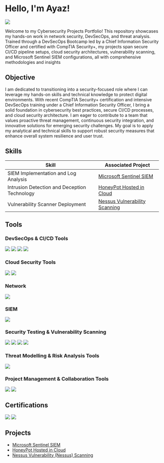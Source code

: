 # Hello, I'm Ayaz!
<a href="https://www.linkedin.com/in/ayazsuleman"><img src="https://img.shields.io/badge/-LinkedIn-0072b1?&style=for-the-badge&logo=linkedin&logoColor=white" /></a>

Welcome to my Cybersecurity Projects Portfolio!
This repository showcases my hands-on work in network security, DevSecOps, and threat analysis. Trained through a DevSecOps Bootcamp led by a Chief Information Security Officer and certified with CompTIA Security+, my projects span secure CI/CD pipeline setups, cloud security architectures, vulnerability scanning, and Microsoft Sentinel SIEM configurations, all with comprehensive methodologies and insights

## Objective
I am dedicated to transitioning into a security-focused role where I can leverage my hands-on skills and technical knowledge to protect digital environments. With recent CompTIA Security+ certification and intensive DevSecOps training under a Chief Information Security Officer, I bring a solid foundation in cybersecurity best practices, secure CI/CD processes, and cloud security architecture. I am eager to contribute to a team that values proactive threat management, continuous security integration, and innovative solutions for emerging security challenges. My goal is to apply my analytical and technical skills to support robust security measures that enhance overall system resilience and user trust.

## Skills

| Skill                                         | Associated Project         |
|-----------------------------------------------|----------------------------|
| SIEM Implementation and Log Analysis         | <a href="https://github.com/cybersecayaz/Microsoft-Sentinel-SIEM">Microsoft Sentinel SIEM</a>  |
| Intrusion Detection and Deception Technology | <a href="https://github.com/cybersecayaz/Honeypot-Hosted-in-Azure">HoneyPot Hosted in Cloud</a>|
| Vulnerability Scanner Deployment    | <a href="https://github.com/cybersecayaz/Nessus-Vulnerability-Scanning/tree/main">Nessus Vulnerability Scanning</a>|




## Tools
### DevSecOps & CI/CD Tools
<div> 
  <img src="https://img.shields.io/badge/-GitHub_Actions-2088FF?&style=for-the-badge&logo=GitHub&logoColor=white" /> <img src="https://img.shields.io/badge/-Terraform-7B42BC?&style=for-the-badge&logo=Terraform&logoColor=white" /> <img src="https://img.shields.io/badge/-Docker-2496ED?&style=for-the-badge&logo=Docker&logoColor=white" /> <img src="https://img.shields.io/badge/-Visual_Studio_Code-0078D4?&style=for-the-badge&logo=VisualStudioCode&logoColor=white" />
</div>

### Cloud Security Tools
<div> 
  <img src="https://img.shields.io/badge/-AWS-232F3E?&style=for-the-badge&logo=AmazonAWS&logoColor=white" /> <img src="https://img.shields.io/badge/-Microsoft_Sentinel-0078D4?&style=for-the-badge&logo=Microsoft&logoColor=white" /> 
</div>

### Network
<div>
    <img src="https://img.shields.io/badge/-Wireshark-1679A7?&style=for-the-badge&logo=Wireshark&logoColor=white" />
</div>

### SIEM
<div>
    <img src="https://img.shields.io/badge/-Microsoft_Sentinel-0078D4?&style=for-the-badge&logo=Microsoft&logoColor=white" />
</div>

### Security Testing & Vulnerability Scanning
<div> 
  <img src="https://img.shields.io/badge/-Nmap-00A3A3?&style=for-the-badge&logo=Nmap&logoColor=white" /> <img src="https://img.shields.io/badge/-Burp_Suite-F2F2F2?&style=for-the-badge&logo=BurpSuite&logoColor=black" /> <img src="https://img.shields.io/badge/-Metasploit-005C5C?&style=for-the-badge&logo=Metasploit&logoColor=white" />  <img src="https://img.shields.io/badge/-Nessus-6B8E23?&style=for-the-badge&logo=Nessus&logoColor=white" />
</div>


### Threat Modelling & Risk Analysis Tools
<div> 
  <img src="https://img.shields.io/badge/-Draw.io-FFB900?&style=for-the-badge&logo=Diagrams.net&logoColor=white" /> 
</div>

### Project Management & Collaboration Tools
<div> 
  <img src="https://img.shields.io/badge/-Jira-0052CC?&style=for-the-badge&logo=Jira&logoColor=white" /> <img src="https://img.shields.io/badge/-Slack-4A154B?&style=for-the-badge&logo=Slack&logoColor=white" /> 
</div>

## Certifications
<div>
<img src="https://img.shields.io/badge/-Security%2B-FF0000?&style=for-the-badge&logo=CompTIA&logoColor=white" />
<img src="https://img.shields.io/badge/-Cyber Agoge%20Bootcamp-0073e6?&style=for-the-badge&logo=graduation-cap&logoColor=white" />
</div>

## Projects
- <a href="https://github.com/cybersecayaz/Microsoft-Sentinel-SIEM">Microsoft Sentinel SIEM</a>
- <a href="https://github.com/cybersecayaz/Honeypot-Hosted-in-Azure">HoneyPot Hosted in Cloud</a>
- <a href="https://github.com/cybersecayaz/Nessus-Vulnerability-Scanning/tree/main">Nessus Vulnerability (Nessus) Scanning</a>


